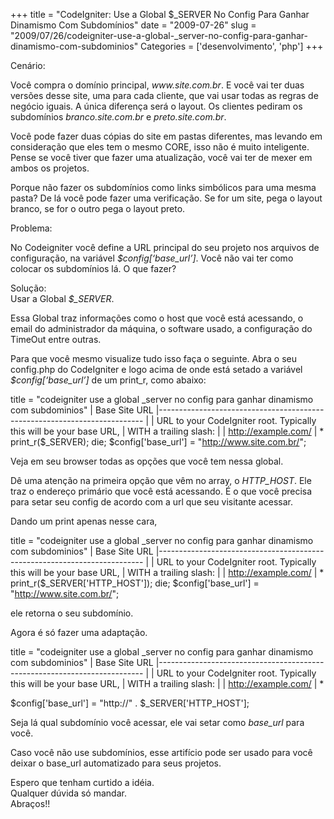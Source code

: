 +++
title = "CodeIgniter: Use a Global $_SERVER No Config Para Ganhar Dinamismo Com Subdomínios"
date = "2009-07-26"
slug = "2009/07/26/codeigniter-use-a-global-_server-no-config-para-ganhar-dinamismo-com-subdominios"
Categories = ['desenvolvimento', 'php']
+++

<p>Cenário:</p>

<p>Você compra o domínio principal, <em>www.site.com.br</em>. E você vai ter duas versões desse site, uma para cada cliente, que vai usar todas as regras de negócio iguais. A única diferença será o layout. Os clientes pediram os subdomínios <em>branco.site.com.br</em> e <em>preto.site.com.br</em>.</p>

<p>Você pode fazer duas cópias do site em pastas diferentes, mas levando em consideração que eles tem o mesmo CORE, isso não é muito inteligente. Pense se você tiver que fazer uma atualização, você vai ter de mexer em ambos os projetos.</p>

<p>Porque não fazer os subdomínios como links simbólicos para uma mesma pasta? De lá você pode fazer uma verificação. Se for um site, pega o layout branco, se for o outro pega o layout preto.</p>

<p>Problema:</p>

<p>No Codeigniter você define a URL principal do seu projeto nos arquivos de configuração, na variável <em>$config[&#8216;base_url&#8217;]</em>. Você não vai ter como colocar os subdomínios lá. O que fazer?</p>

<p>Solução:<br/>
Usar a Global <em>$_SERVER</em>.</p>

<p>Essa Global traz informações como o host que você está acessando, o email do administrador da máquina, o software usado, a configuração do TimeOut entre outras.</p>

<p>Para que você mesmo visualize tudo isso faça o seguinte. Abra o seu config.php do CodeIgniter e logo acima de onde está setado a variável <em>$config[&#8216;base_url&#8217;]</em> de um print_r, como abaixo:</p>

title = "codeigniter use a global _server no config para ganhar dinamismo com subdominios"
| Base Site URL
|--------------------------------------------------------------------------
|
| URL to your CodeIgniter root. Typically this will be your base URL,
| WITH a trailing slash:
|
|       http://example.com/
|
*
print_r($_SERVER);
die;
$config['base_url']     = "http://www.site.com.br/";

</pre>




<!--more-->


<p>Veja em seu browser todas as opções que você tem nessa global.</p>

<p>Dê uma atenção na primeira opção que vêm no array, o <em>HTTP_HOST</em>. Ele traz o endereço primário que você está acessando. É o que você precisa para setar seu config de acordo com a url que seu visitante acessar.</p>

<p>Dando um print apenas nesse cara,</p>

title = "codeigniter use a global _server no config para ganhar dinamismo com subdominios"
| Base Site URL
|--------------------------------------------------------------------------
|
| URL to your CodeIgniter root. Typically this will be your base URL,
| WITH a trailing slash:
|
|       http://example.com/
|
*
print_r($_SERVER['HTTP_HOST']);
die;
$config['base_url']     = "http://www.site.com.br/";

</pre>


<p>ele retorna o seu subdomínio.</p>

<p>Agora é só fazer uma adaptação.</p>

title = "codeigniter use a global _server no config para ganhar dinamismo com subdominios"
| Base Site URL
|--------------------------------------------------------------------------
|
| URL to your CodeIgniter root. Typically this will be your base URL,
| WITH a trailing slash:
|
|       http://example.com/
|
*

$config['base_url']     = "http://" . $_SERVER['HTTP_HOST'];

</pre>


<p>Seja lá qual subdomínio você acessar, ele vai setar como <em>base_url</em> para você.</p>

<p>Caso você não use subdomínios, esse artifício pode ser usado para você deixar o base_url automatizado para seus projetos.</p>

<p>Espero que tenham curtido a idéia.<br/>
Qualquer dúvida só mandar.<br/>
Abraços!!</p>
